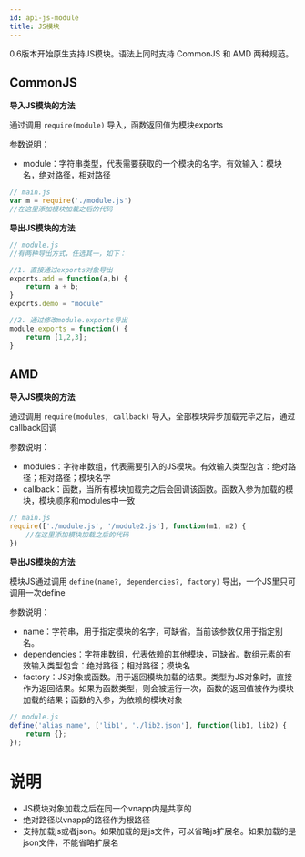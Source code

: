 ```yaml
---
id: api-js-module
title: JS模块
---
```


0.6版本开始原生支持JS模块。语法上同时支持 CommonJS 和 AMD 两种规范。

## CommonJS

**导入JS模块的方法**

通过调用 `require(module)` 导入，函数返回值为模块exports

参数说明：

+ module：字符串类型，代表需要获取的一个模块的名字。有效输入：模块名，绝对路径，相对路径


```javascript
// main.js
var m = require('./module.js')
//在这里添加模块加载之后的代码
```

**导出JS模块的方法**

```javascript
// module.js
//有两种导出方式，任选其一，如下：

//1. 直接通过exports对象导出
exports.add = function(a,b) {
	return a + b;
}
exports.demo = "module"

//2. 通过修改module.exports导出
module.exports = function() {
	return [1,2,3];
}
```

## AMD

**导入JS模块的方法**

通过调用 `require(modules, callback)` 导入，全部模块异步加载完毕之后，通过callback回调

参数说明：

+ modules：字符串数组，代表需要引入的JS模块。有效输入类型包含：绝对路径；相对路径；模块名字
+ callback：函数，当所有模块加载完之后会回调该函数。函数入参为加载的模块，模块顺序和modules中一致

```javascript
// main.js
require(['./module.js', '/module2.js'], function(m1, m2) {
	//在这里添加模块加载之后的代码
})
```

**导出JS模块的方法**

模块JS通过调用 `define(name?, dependencies?, factory)` 导出，一个JS里只可调用一次define

参数说明：

+ name：字符串，用于指定模块的名字，可缺省。当前该参数仅用于指定别名。
+ dependencies：字符串数组，代表依赖的其他模块，可缺省。数组元素的有效输入类型包含：绝对路径；相对路径；模块名
+ factory：JS对象或函数。用于返回模块加载的结果。类型为JS对象时，直接作为返回结果。如果为函数类型，则会被运行一次，函数的返回值被作为模块加载的结果；函数的入参，为依赖的模块对象


```javascript
// module.js
define('alias_name', ['lib1', './lib2.json'], function(lib1, lib2) {
    return {};
});
```

# 说明

+ JS模块对象加载之后在同一个vnapp内是共享的
+ 绝对路径以vnapp的路径作为根路径
+ 支持加载js或者json。如果加载的是js文件，可以省略js扩展名。如果加载的是json文件，不能省略扩展名
